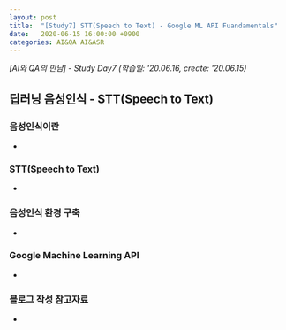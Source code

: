 ```yaml
---
layout: post
title:  "[Study7] STT(Speech to Text) - Google ML API Fuandamentals"
date:   2020-06-15 16:00:00 +0900
categories: AI&QA AI&ASR
---
```


*[AI와 QA의 만남] - Study Day7 (학습일: '20.06.16, create: '20.06.15)*

## 딥러닝 음성인식 - STT(Speech to Text)

### 음성인식이란

- 

### STT(Speech to Text)

- 

### 음성인식 환경 구축

- 

### Google Machine Learning API

- 

### 블로그 작성 참고자료

- 

